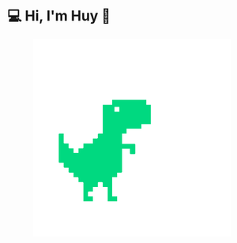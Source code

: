 <b><h1>💻 Hi, I'm Huy 👋</h1></b>
<p align="center">
<a href='https://www.facebook.com/NoCtrlZ/'>
<img src="./gif/dino_transparent.gif" alt="noctrlz1110" height=400 />
</p>
</a>
<p align="center">
